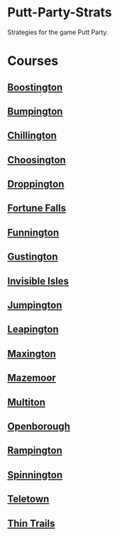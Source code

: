 # Putt-Party-Strats
Strategies for the game Putt Party.

# Courses
## [Boostington](courses/boostington.md)
## [Bumpington](courses/bumpington.md)
## [Chillington](courses/chillington.md)
## [Choosington](courses/choosington.md)
## [Droppington](courses/droppington.md)
## [Fortune Falls](courses/fortune-falls.md)
## [Funnington](courses/funnington.md)
## [Gustington](courses/gustington.md)
## [Invisible Isles](courses/invisible-isles.md)
## [Jumpington](courses/jumpington.md)
## [Leapington](courses/leapington.md)
## [Maxington](courses/maxington.md)
## [Mazemoor](courses/mazemoor.md)
## [Multiton](courses/multition.md)
## [Openborough](courses/openborough.md)
## [Rampington](courses/rampington.md)
## [Spinnington](courses/spinnington.md)
## [Teletown](courses/teletown.md)
## [Thin Trails](courses/thin-trails.md)

